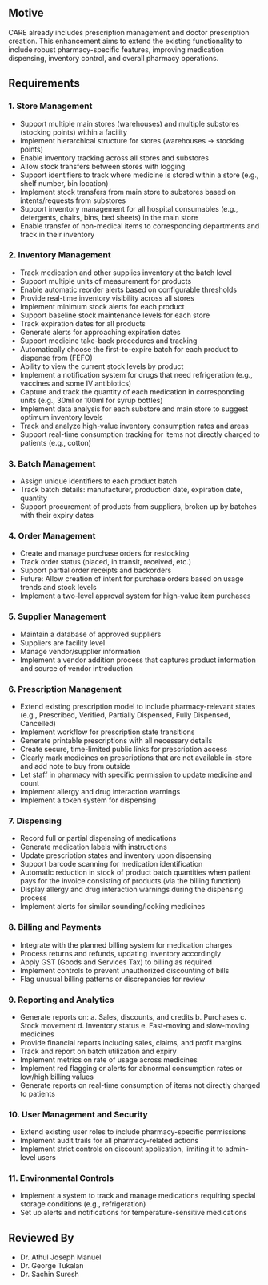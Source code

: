 ## Motive

CARE already includes prescription management and doctor prescription creation. This enhancement aims to extend the existing functionality to include robust pharmacy-specific features, improving medication dispensing, inventory control, and overall pharmacy operations.

## Requirements

### 1. Store Management

- Support multiple main stores (warehouses) and multiple substores (stocking points) within a facility
- Implement hierarchical structure for stores (warehouses -> stocking points)
- Enable inventory tracking across all stores and substores
- Allow stock transfers between stores with logging
- Support identifiers to track where medicine is stored within a store (e.g., shelf number, bin location)
- Implement stock transfers from main store to substores based on intents/requests from substores
- Support inventory management for all hospital consumables (e.g., detergents, chairs, bins, bed sheets) in the main store
- Enable transfer of non-medical items to corresponding departments and track in their inventory

### 2. Inventory Management

- Track medication and other supplies inventory at the batch level
- Support multiple units of measurement for products
- Enable automatic reorder alerts based on configurable thresholds
- Provide real-time inventory visibility across all stores
- Implement minimum stock alerts for each product
- Support baseline stock maintenance levels for each store
- Track expiration dates for all products
- Generate alerts for approaching expiration dates
- Support medicine take-back procedures and tracking
- Automatically choose the first-to-expire batch for each product to dispense from (FEFO)
- Ability to view the current stock levels by product
- Implement a notification system for drugs that need refrigeration (e.g., vaccines and some IV antibiotics)
- Capture and track the quantity of each medication in corresponding units (e.g., 30ml or 100ml for syrup bottles)
- Implement data analysis for each substore and main store to suggest optimum inventory levels
- Track and analyze high-value inventory consumption rates and areas
- Support real-time consumption tracking for items not directly charged to patients (e.g., cotton)

### 3. Batch Management

- Assign unique identifiers to each product batch
- Track batch details: manufacturer, production date, expiration date, quantity
- Support procurement of products from suppliers, broken up by batches with their expiry dates

### 4. Order Management

- Create and manage purchase orders for restocking
- Track order status (placed, in transit, received, etc.)
- Support partial order receipts and backorders
- Future: Allow creation of intent for purchase orders based on usage trends and stock levels
- Implement a two-level approval system for high-value item purchases

### 5. Supplier Management

- Maintain a database of approved suppliers
- Suppliers are facility level
- Manage vendor/supplier information
- Implement a vendor addition process that captures product information and source of vendor introduction

### 6. Prescription Management

- Extend existing prescription model to include pharmacy-relevant states
  (e.g., Prescribed, Verified, Partially Dispensed, Fully Dispensed, Cancelled)
- Implement workflow for prescription state transitions
- Generate printable prescriptions with all necessary details
- Create secure, time-limited public links for prescription access
- Clearly mark medicines on prescriptions that are not available in-store and add note to buy from outside
- Let staff in pharmacy with specific permission to update medicine and count
- Implement allergy and drug interaction warnings
- Implement a token system for dispensing

### 7. Dispensing

- Record full or partial dispensing of medications
- Generate medication labels with instructions
- Update prescription states and inventory upon dispensing
- Support barcode scanning for medication identification
- Automatic reduction in stock of product batch quantities when patient pays for the invoice consisting of products (via the billing function)
- Display allergy and drug interaction warnings during the dispensing process
- Implement alerts for similar sounding/looking medicines

### 8. Billing and Payments

- Integrate with the planned billing system for medication charges
- Process returns and refunds, updating inventory accordingly
- Apply GST (Goods and Services Tax) to billing as required
- Implement controls to prevent unauthorized discounting of bills
- Flag unusual billing patterns or discrepancies for review

### 9. Reporting and Analytics

- Generate reports on:
  a. Sales, discounts, and credits
  b. Purchases
  c. Stock movement
  d. Inventory status
  e. Fast-moving and slow-moving medicines
- Provide financial reports including sales, claims, and profit margins
- Track and report on batch utilization and expiry
- Implement metrics on rate of usage across medicines
- Implement red flagging or alerts for abnormal consumption rates or low/high billing values
- Generate reports on real-time consumption of items not directly charged to patients

### 10. User Management and Security

- Extend existing user roles to include pharmacy-specific permissions
- Implement audit trails for all pharmacy-related actions
- Implement strict controls on discount application, limiting it to admin-level users

### 11. Environmental Controls

- Implement a system to track and manage medications requiring special storage conditions (e.g., refrigeration)
- Set up alerts and notifications for temperature-sensitive medications

## Reviewed By

- Dr. Athul Joseph Manuel
- Dr. George Tukalan
- Dr. Sachin Suresh
